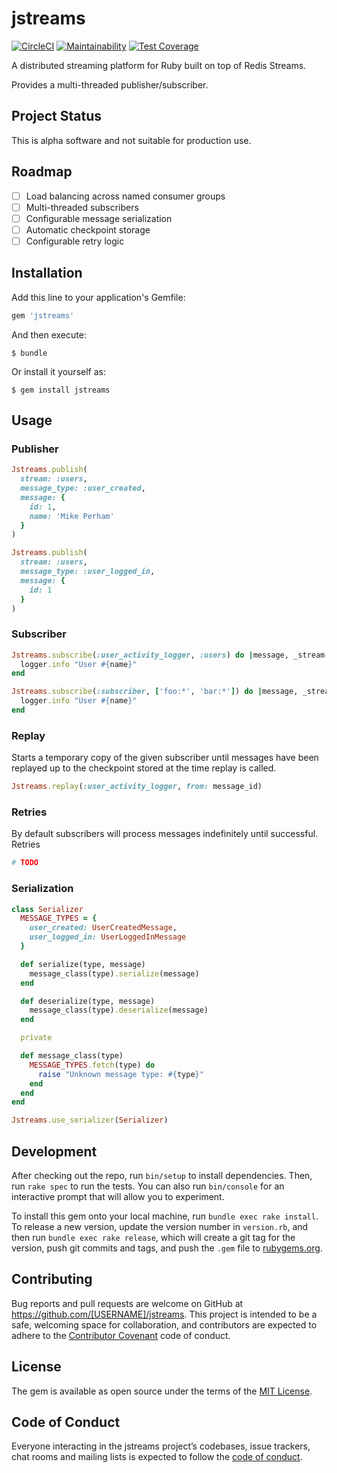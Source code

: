 # jstreams
[![CircleCI](https://circleci.com/gh/jstotz/jstreams.svg?style=svg)](https://circleci.com/gh/jstotz/jstreams)
[![Maintainability](https://api.codeclimate.com/v1/badges/f37990e1cb4727d2ae71/maintainability)](https://codeclimate.com/github/jstotz/jstreams/maintainability)
[![Test Coverage](https://api.codeclimate.com/v1/badges/f37990e1cb4727d2ae71/test_coverage)](https://codeclimate.com/github/jstotz/jstreams/test_coverage)

A distributed streaming platform for Ruby built on top of Redis Streams.

Provides a multi-threaded publisher/subscriber.

## Project Status

This is alpha software and not suitable for production use.

## Roadmap

- [ ] Load balancing across named consumer groups
- [ ] Multi-threaded subscribers
- [ ] Configurable message serialization
- [ ] Automatic checkpoint storage
- [ ] Configurable retry logic

## Installation

Add this line to your application's Gemfile:

```ruby
gem 'jstreams'
```

And then execute:

    $ bundle

Or install it yourself as:

    $ gem install jstreams

## Usage

### Publisher

```ruby
Jstreams.publish(
  stream: :users,
  message_type: :user_created,
  message: {
    id: 1,
    name: 'Mike Perham'
  }
)

Jstreams.publish(
  stream: :users,
  message_type: :user_logged_in,
  message: {
    id: 1
  }
)
```

### Subscriber

```ruby
Jstreams.subscribe(:user_activity_logger, :users) do |message, _stream|
  logger.info "User #{name}"
end

Jstreams.subscribe(:subscriber, ['foo:*', 'bar:*']) do |message, _stream|
  logger.info "User #{name}"
end
```

### Replay

Starts a temporary copy of the given subscriber until messages have been replayed up to the checkpoint stored at the time replay is called.

```ruby
Jstreams.replay(:user_activity_logger, from: message_id)
```

### Retries

By default subscribers will process messages indefinitely until successful. Retries

```ruby
# TODO
```

### Serialization

```ruby
class Serializer
  MESSAGE_TYPES = {
    user_created: UserCreatedMessage,
    user_logged_in: UserLoggedInMessage
  }

  def serialize(type, message)
    message_class(type).serialize(message)
  end

  def deserialize(type, message)
    message_class(type).deserialize(message)
  end

  private

  def message_class(type)
    MESSAGE_TYPES.fetch(type) do
      raise "Unknown message type: #{type}"
    end
  end
end

Jstreams.use_serializer(Serializer)
```

## Development

After checking out the repo, run `bin/setup` to install dependencies. Then, run `rake spec` to run the tests. You can also run `bin/console` for an interactive prompt that will allow you to experiment.

To install this gem onto your local machine, run `bundle exec rake install`. To release a new version, update the version number in `version.rb`, and then run `bundle exec rake release`, which will create a git tag for the version, push git commits and tags, and push the `.gem` file to [rubygems.org](https://rubygems.org).

## Contributing

Bug reports and pull requests are welcome on GitHub at https://github.com/[USERNAME]/jstreams. This project is intended to be a safe, welcoming space for collaboration, and contributors are expected to adhere to the [Contributor Covenant](http://contributor-covenant.org) code of conduct.

## License

The gem is available as open source under the terms of the [MIT License](https://opensource.org/licenses/MIT).

## Code of Conduct

Everyone interacting in the jstreams project’s codebases, issue trackers, chat rooms and mailing lists is expected to follow the [code of conduct](https://github.com/[USERNAME]/jstreams/blob/master/CODE_OF_CONDUCT.md).
